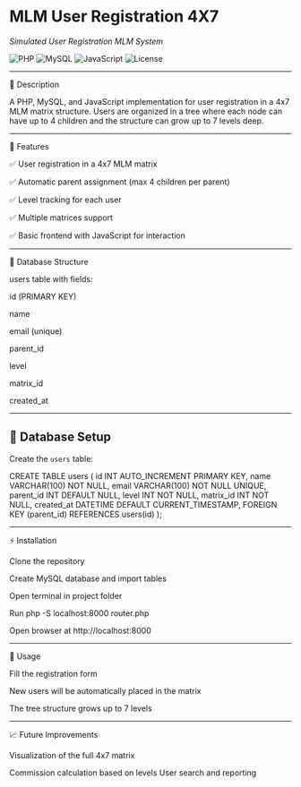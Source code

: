 # MLM User Registration 4X7

_Simulated User Registration MLM System_

![PHP](https://img.shields.io/badge/PHP-8.2-blue)
![MySQL](https://img.shields.io/badge/MySQL-8.0-orange)
![JavaScript](https://img.shields.io/badge/JavaScript-ES6-yellow)
![License](https://img.shields.io/badge/license-MIT-green)

---

📝 Description

A PHP, MySQL, and JavaScript implementation for user registration in a 4x7 MLM matrix structure. Users are organized in a tree where each node can have up to 4 children and the structure can grow up to 7 levels deep.

---

🚀 Features

✅ User registration in a 4x7 MLM matrix

✅ Automatic parent assignment (max 4 children per parent)

✅ Level tracking for each user

✅ Multiple matrices support

✅ Basic frontend with JavaScript for interaction

---

💾 Database Structure

users table with fields:

id (PRIMARY KEY)

name

email (unique)

parent_id

level

matrix_id

created_at

---

## 💾 Database Setup

Create the `users` table:

CREATE TABLE users (
    id INT AUTO_INCREMENT PRIMARY KEY,
    name VARCHAR(100) NOT NULL,
    email VARCHAR(100) NOT NULL UNIQUE,
    parent_id INT DEFAULT NULL,
    level INT NOT NULL,
    matrix_id INT NOT NULL,
    created_at DATETIME DEFAULT CURRENT_TIMESTAMP,
    FOREIGN KEY (parent_id) REFERENCES users(id)
);


---

⚡ Installation

Clone the repository

Create MySQL database and import tables

Open terminal in project folder

Run php -S localhost:8000 router.php

Open browser at http://localhost:8000

---

🎯 Usage

Fill the registration form

New users will be automatically placed in the matrix

The tree structure grows up to 7 levels

---

📈 Future Improvements

Visualization of the full 4x7 matrix

Commission calculation based on levels
User search and reporting

